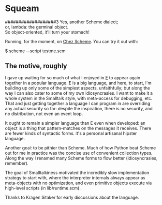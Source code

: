 # Squeam
###################3
Yes, another Scheme dialect;  
or, lambda: the germinal object.  
So object-oriented, it'll turn your stomach!  

Running, for the moment, on [Chez Scheme](https://github.com/cisco/ChezScheme).
You can try it out with:

$ scheme --script testme.scm


## The motive, roughly

I gave up waiting for so much of what I enjoyed in
[E](http://erights.org/) to appear again together in a popular
language. E is a big language, and here, to start, I'm building up
only some of the simplest aspects, unfaithfully; but along the way I
can also cater to some of my own idiosyncrasies. I want to make it a
whole system in the Smalltalk style, with meta-access for debugging,
etc. That and just getting together a language I can program in are
overriding any actual security so far: despite the inspiration, there
is no security, and no distribution, not even an event loop.

It ought to remain a simpler language than E even when developed: an
object is a thing that pattern-matches on the messages it
receives. There are fewer kinds of syntactic forms. It's a personal
artisanal hipster language.

Another goal: to be pithier than Scheme. Much of how Python beat
Scheme out for me in practice was the concise use of convenient
collection types. Along the way I renamed many Scheme forms to flow
better (idiosyncrasies, remember).

The goal of Smalltalkiness motivated the incredibly slow
implementation strategy to start with, where the interpreter internals
always appear as meta-objects with no optimization, and even primitive
objects execute via high-level scripts (in lib/runtime.scm).

Thanks to Kragen Sitaker for early discussions about the language.
